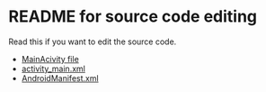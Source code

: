 # README for source code editing

Read this if you want to edit the source code. 
* [MainAcivity file](/app/src/main/java/com/example/controlapp310/MainActivity.java/)
* [activity_main.xml](/app/src/main/res/layout/activity_main.xml/)
* [AndroidManifest.xml](/app/src/main/AndroidManifest.xml/)

